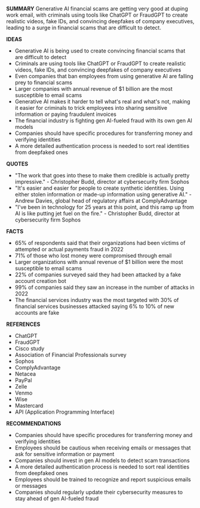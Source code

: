 **SUMMARY**
Generative AI financial scams are getting very good at duping work email, with criminals using tools like ChatGPT or FraudGPT to create realistic videos, fake IDs, and convincing deepfakes of company executives, leading to a surge in financial scams that are difficult to detect.

**IDEAS**
* Generative AI is being used to create convincing financial scams that are difficult to detect
* Criminals are using tools like ChatGPT or FraudGPT to create realistic videos, fake IDs, and convincing deepfakes of company executives
* Even companies that ban employees from using generative AI are falling prey to financial scams
* Larger companies with annual revenue of $1 billion are the most susceptible to email scams
* Generative AI makes it harder to tell what's real and what's not, making it easier for criminals to trick employees into sharing sensitive information or paying fraudulent invoices
* The financial industry is fighting gen AI-fueled fraud with its own gen AI models
* Companies should have specific procedures for transferring money and verifying identities
* A more detailed authentication process is needed to sort real identities from deepfaked ones

**QUOTES**
* "The work that goes into these to make them credible is actually pretty impressive." - Christopher Budd, director at cybersecurity firm Sophos
* "It's easier and easier for people to create synthetic identities. Using either stolen information or made-up information using generative AI." - Andrew Davies, global head of regulatory affairs at ComplyAdvantage
* "I've been in technology for 25 years at this point, and this ramp up from AI is like putting jet fuel on the fire." - Christopher Budd, director at cybersecurity firm Sophos

**FACTS**
* 65% of respondents said that their organizations had been victims of attempted or actual payments fraud in 2022
* 71% of those who lost money were compromised through email
* Larger organizations with annual revenue of $1 billion were the most susceptible to email scams
* 22% of companies surveyed said they had been attacked by a fake account creation bot
* 99% of companies said they saw an increase in the number of attacks in 2022
* The financial services industry was the most targeted with 30% of financial services businesses attacked saying 6% to 10% of new accounts are fake

**REFERENCES**
* ChatGPT
* FraudGPT
* Cisco study
* Association of Financial Professionals survey
* Sophos
* ComplyAdvantage
* Netacea
* PayPal
* Zelle
* Venmo
* Wise
* Mastercard
* API (Application Programming Interface)

**RECOMMENDATIONS**
* Companies should have specific procedures for transferring money and verifying identities
* Employees should be cautious when receiving emails or messages that ask for sensitive information or payment
* Companies should invest in gen AI models to detect scam transactions
* A more detailed authentication process is needed to sort real identities from deepfaked ones
* Employees should be trained to recognize and report suspicious emails or messages
* Companies should regularly update their cybersecurity measures to stay ahead of gen AI-fueled fraud
